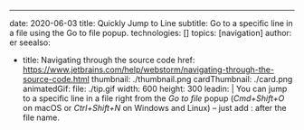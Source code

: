 ---
date: 2020-06-03
title: Quickly Jump to Line
subtitle: Go to a specific line in a file using the Go to file popup.
technologies: []
topics: [navigation]
author: er
seealso:
- title: Navigating through the source code
  href: https://www.jetbrains.com/help/webstorm/navigating-through-the-source-code.html
thumbnail: ./thumbnail.png
cardThumbnail: ./card.png
animatedGif:
  file: ./tip.gif
  width: 600
  height: 300
leadin: |
  You can jump to a specific line in a file right from the *Go to file* popup (*Cmd+Shift+O* on macOS or *Ctrl+Shift+N* on Windows and Linux) – just add :<line number> after the file name.